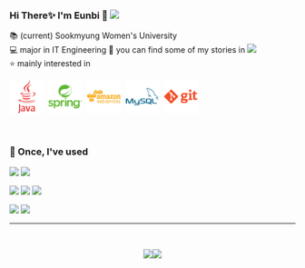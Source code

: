 <div>
  
### Hi There✨ I'm Eunbi 🙋‍ <img src="http://mazassumnida.wtf/api/mini/generate_badge?boj=aisapple1030"></img>  
📚 (current) Sookmyung Women's University   
💻 major in IT Engineering
👀 you can find some of my stories in [<img src="https://img.shields.io/badge/Velog-20C997?style=flat-square&logo=Velog&logoColor=white">](https://velog.io/@fisflower1030)  
⭐ mainly interested in 
<br/>

<img src="https://github.com/devicons/devicon/blob/master/icons/java/java-plain-wordmark.svg" title="Java" alt="Java" width="60" height="60"/>&nbsp;
<img src="https://github.com/devicons/devicon/blob/master/icons/spring/spring-original-wordmark.svg" title="Spring" alt="Spring" width="60" height="60"/>&nbsp;
<img src="https://github.com/devicons/devicon/blob/master/icons/amazonwebservices/amazonwebservices-plain-wordmark.svg" title="AWS" alt="AWS" width="60" height="60"/>&nbsp;
<img src="https://github.com/devicons/devicon/blob/master/icons/mysql/mysql-plain-wordmark.svg" title="MySQL" alt="MySQL" width="60" height="60"/>&nbsp;
<img src="https://github.com/devicons/devicon/blob/master/icons/git/git-plain-wordmark.svg" title="Git" alt="Git" width="60" height="60"/>&nbsp;

<br>

### 👀 Once, I've used
<img src="https://img.shields.io/badge/python-3776AB?style=for-the-badge&logo=python&logoColor=white"> <img src="https://img.shields.io/badge/javascript-F7DF1E?style=for-the-badge&logo=javascript&logoColor=black"> 
  
<img src="https://img.shields.io/badge/html5-E34F26?style=for-the-badge&logo=html5&logoColor=white"> <img src="https://img.shields.io/badge/css-1572B6?style=for-the-badge&logo=css3&logoColor=white"> 
<img src="https://img.shields.io/badge/bootstrap-7952B3?style=for-the-badge&logo=bootstrap&logoColor=white">
  
<img src="https://img.shields.io/badge/Firebase-FFCA28?style=for-the-badge&logo=bootstrap&logoColor=black"> <img src="https://img.shields.io/badge/github-181717?style=for-the-badge&logo=github&logoColor=white">

</div>

---
<br/>
<div align="center">

</img><img src="https://github-readme-stats.vercel.app/api?username=tigowler&show_icons=true&theme=nord"></img><img src="https://github-readme-stats.vercel.app/api/top-langs/?username=tigowler&exclude_repo=TinyBlog&layout=compact&theme=nord">


</div>
<!-- Badges -->
<!-- <img src="https://img.shields.io/badge/java-007396?style=for-the-badge&logo=java&logoColor=white"> 
<img src="https://img.shields.io/badge/Spring-6DB33F?style=for-the-badge&logo=java&logoColor=white"> 
<img src="https://img.shields.io/badge/AWS-232F3E?style=for-the-badge&logo=java&logoColor=white"> 
<img src="https://img.shields.io/badge/MariaDB-003545?style=for-the-badge&logo=java&logoColor=white">
<img src="https://img.shields.io/badge/git-F05032?style=for-the-badge&logo=git&logoColor=white"> -->


